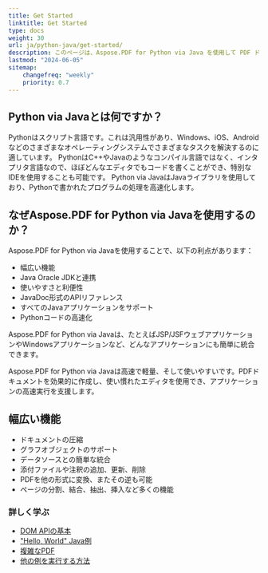 ```yaml
---
title: Get Started
linktitle: Get Started
type: docs
weight: 30
url: ja/python-java/get-started/
description: このページは、Aspose.PDF for Python via Java を使用して PDF ドキュメントを作成および編集する方法の概要です
lastmod: "2024-06-05"
sitemap:
    changefreq: "weekly"
    priority: 0.7
---
```


## Python via Javaとは何ですか？

Pythonはスクリプト言語です。これは汎用性があり、Windows、iOS、Androidなどのさまざまなオペレーティングシステムでさまざまなタスクを解決するのに適しています。
PythonはC++やJavaのようなコンパイル言語ではなく、インタプリタ言語なので、ほぼどんなエディタでもコードを書くことができ、特別なIDEを使用することも可能です。
Python via JavaはJavaライブラリを使用しており、Pythonで書かれたプログラムの処理を高速化します。

## なぜAspose.PDF for Python via Javaを使用するのか？

Aspose.PDF for Python via Javaを使用することで、以下の利点があります：

- 幅広い機能
- Java Oracle JDKと連携
- 使いやすさと利便性
- JavaDoc形式のAPIリファレンス
- すべてのJavaアプリケーションをサポート
- Pythonコードの高速化

Aspose.PDF for Python via Javaは、たとえばJSP/JSFウェブアプリケーションやWindowsアプリケーションなど、どんなアプリケーションにも簡単に統合できます。

Aspose.PDF for Python via Javaは高速で軽量、そして使いやすいです。PDFドキュメントを効果的に作成し、使い慣れたエディタを使用でき、アプリケーションの高速実行を支援します。

## 幅広い機能

- ドキュメントの圧縮
- グラフオブジェクトのサポート
- データソースとの簡単な統合
- 添付ファイルや注釈の追加、更新、削除
- PDFを他の形式に変換、またその逆も可能
- ページの分割、結合、抽出、挿入など多くの機能

### 詳しく学ぶ

- [DOM APIの基本](/pdf/python-java/basics-of-dom-api/)
- ["Hello, World" Java例](/pdf/python-java/hello-world-example/)
- [複雑なPDF](/pdf/python-java/complex-pdf-example/)
- [他の例を実行する方法](/pdf/python-java/how-to-run-other-examples/)